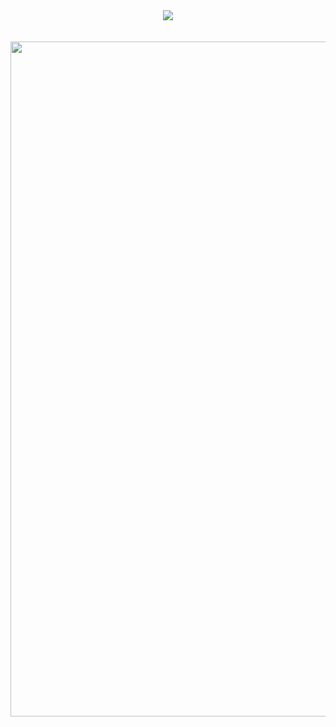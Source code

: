 
<div align="center">
    <a href="https://discord.com/users/538846533123309584" title="Discord Account"><img src="https://lanyard-profile-readme.vercel.app/api/538846533123309584"></a>
</div>
<br>
<br>
<img width="1920" height="1080" src="https://cdn.discordapp.com/attachments/906301763764764743/1010951093494227015/AboutMe.png">
